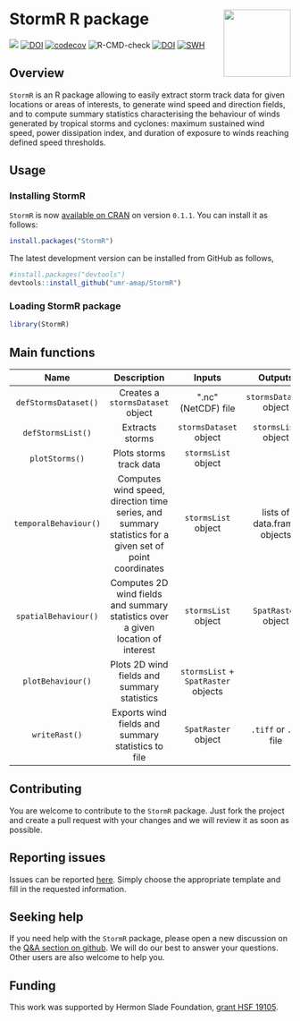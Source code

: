 

# StormR R package <img src="man/figures/logo.png" align="right" alt="" width="120" />

<!-- badges: start -->
[![](https://www.r-pkg.org/badges/version/StormR?color=green)](https://cran.r-project.org/package=StormR)
[![DOI](https://joss.theoj.org/papers/10.21105/joss.05766/status.svg)](https://doi.org/10.21105/joss.05766)
[![codecov](https://codecov.io/github/umr-amap/StormR/branch/master/graph/badge.svg?token=5YMVL4TFB5)](https://app.codecov.io/github/umr-amap/StormR)
![R-CMD-check](https://github.com/umr-amap/StormR/actions/workflows/check-standard.yaml/badge.svg)
[![DOI](https://zenodo.org/badge/DOI/10.5281/zenodo.10213689.svg)](https://doi.org/10.5281/zenodo.10213689)
[![SWH](https://archive.softwareheritage.org/badge/origin/https://github.com/umr-amap/StormR/)](https://archive.softwareheritage.org/browse/origin/?origin_url=https://github.com/umr-amap/StormR)
<!-- badges: end -->

## Overview

`StormR` is an R package allowing to easily extract storm track data for given locations or areas of interests, to generate wind speed and direction fields, and to compute summary statistics characterising the behaviour of winds generated by tropical storms and cyclones: maximum sustained wind speed, power dissipation index, and duration of exposure to winds reaching defined speed thresholds.

## Usage

### Installing StormR

`StormR` is now [available on CRAN](https://cran.r-project.org/web/packages/StormR/index.html) on version `0.1.1`.
You can install it as follows:

``` r
install.packages("StormR")
```

The latest development version can be installed from GitHub as follows,

``` r
#install.packages("devtools")
devtools::install_github("umr-amap/StormR")
```

### Loading StormR package

``` r
library(StormR)
```

## Main functions

| **Name** | **Description** | **Inputs** | **Outputs** |
|:--:|:----:|:-----------:|:-----:|
|`defStormsDataset()`|Creates a `stormsDataset` object|".nc" (NetCDF) file|`stormsDataset` object|
|`defStormsList()`|Extracts storms|`stormsDataset` object|`stormsList` object|
|`plotStorms()`|Plots storms track data|`stormsList` object||
|`temporalBehaviour()`|Computes wind speed, direction time series, and summary statistics for a given set of point coordinates |`stormsList` object|lists of data.frame objects|
|`spatialBehaviour()`|Computes 2D wind fields and summary statistics over a given location of interest |`stormsList` object|`SpatRaster` object|
|`plotBehaviour()`|Plots 2D wind fields and summary statistics|`stormsList` + `SpatRaster` objects||
|`writeRast()`|Exports wind fields and summary statistics to file|`SpatRaster` object|`.tiff` or `.nc` file|

## Contributing
You are welcome to contribute to the `StormR` package. Just fork the project and create a pull request with your changes and we will review it as soon as possible.

## Reporting issues
Issues can be reported [here](https://github.com/umr-amap/StormR/issues/new/choose). Simply choose the appropriate template and fill in the requested information.

## Seeking help
If you need help with the `StormR` package, please open a new discussion on the [Q&A section on github](https://github.com/umr-amap/StormR/discussions/categories/q-a). We will do our best to answer your questions. Other users are also welcome to help you.

## Funding
This work was supported by Hermon Slade Foundation, [grant HSF 19105](http://www.hermonslade.org.au/hsf-19105/).
